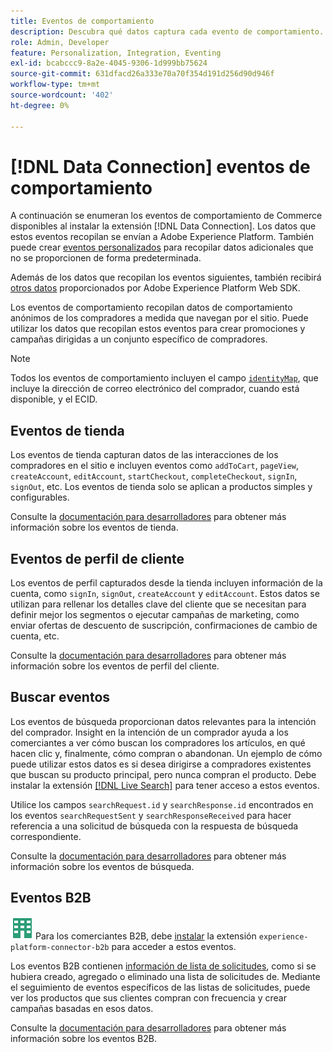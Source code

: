 ```yaml
---
title: Eventos de comportamiento
description: Descubra qué datos captura cada evento de comportamiento.
role: Admin, Developer
feature: Personalization, Integration, Eventing
exl-id: bcabccc9-8a2e-4045-9306-1d999bb75624
source-git-commit: 631dfacd26a333e70a70f354d191d256d90d946f
workflow-type: tm+mt
source-wordcount: '402'
ht-degree: 0%

---
```


# [!DNL Data Connection] eventos de comportamiento

A continuación se enumeran los eventos de comportamiento de Commerce disponibles al instalar la extensión [!DNL Data Connection]. Los datos que estos eventos recopilan se envían a Adobe Experience Platform. También puede crear [eventos personalizados](custom-events.md) para recopilar datos adicionales que no se proporcionen de forma predeterminada.

Además de los datos que recopilan los eventos siguientes, también recibirá [otros datos](https://experienceleague.adobe.com/docs/experience-platform/edge/data-collection/automatic-information.html?lang=es) proporcionados por Adobe Experience Platform Web SDK.

Los eventos de comportamiento recopilan datos de comportamiento anónimos de los compradores a medida que navegan por el sitio. Puede utilizar los datos que recopilan estos eventos para crear promociones y campañas dirigidas a un conjunto específico de compradores.

>[!NOTE]
>
>Todos los eventos de comportamiento incluyen el campo [`identityMap`](https://experienceleague.adobe.com/docs/experience-platform/xdm/field-groups/profile/identitymap.html?lang=es), que incluye la dirección de correo electrónico del comprador, cuando está disponible, y el ECID.

## Eventos de tienda

Los eventos de tienda capturan datos de las interacciones de los compradores en el sitio e incluyen eventos como `addToCart`, `pageView`, `createAccount`, `editAccount`, `startCheckout`, `completeCheckout`, `signIn`, `signOut`, etc. Los eventos de tienda solo se aplican a productos simples y configurables.

Consulte la [documentación para desarrolladores](https://developer.adobe.com/commerce/services/shared-services/storefront-events/#data-connection) para obtener más información sobre los eventos de tienda.

## Eventos de perfil de cliente

Los eventos de perfil capturados desde la tienda incluyen información de la cuenta, como `signIn`, `signOut`, `createAccount` y `editAccount`. Estos datos se utilizan para rellenar los detalles clave del cliente que se necesitan para definir mejor los segmentos o ejecutar campañas de marketing, como enviar ofertas de descuento de suscripción, confirmaciones de cambio de cuenta, etc.

Consulte la [documentación para desarrolladores](https://developer.adobe.com/commerce/services/shared-services/storefront-events/#data-connection) para obtener más información sobre los eventos de perfil del cliente.

## Buscar eventos

Los eventos de búsqueda proporcionan datos relevantes para la intención del comprador. Insight en la intención de un comprador ayuda a los comerciantes a ver cómo buscan los compradores los artículos, en qué hacen clic y, finalmente, cómo compran o abandonan. Un ejemplo de cómo puede utilizar estos datos es si desea dirigirse a compradores existentes que buscan su producto principal, pero nunca compran el producto. Debe instalar la extensión [[!DNL Live Search]](../live-search/install.md) para tener acceso a estos eventos.

Utilice los campos `searchRequest.id` y `searchResponse.id` encontrados en los eventos `searchRequestSent` y `searchResponseReceived` para hacer referencia a una solicitud de búsqueda con la respuesta de búsqueda correspondiente.

Consulte la [documentación para desarrolladores](https://developer.adobe.com/commerce/services/shared-services/storefront-events/#data-connection) para obtener más información sobre los eventos de búsqueda.

## Eventos B2B

![B2B para Adobe Commerce](../assets/b2b.svg) Para los comerciantes B2B, debe [instalar](install.md#install-the-b2b-extension) la extensión `experience-platform-connector-b2b` para acceder a estos eventos.

Los eventos B2B contienen [información de lista de solicitudes](https://experienceleague.adobe.com/docs/commerce-admin/b2b/requisition-lists/requisition-lists.html?lang=es), como si se hubiera creado, agregado o eliminado una lista de solicitudes de. Mediante el seguimiento de eventos específicos de las listas de solicitudes, puede ver los productos que sus clientes compran con frecuencia y crear campañas basadas en esos datos.

Consulte la [documentación para desarrolladores](https://developer.adobe.com/commerce/services/shared-services/storefront-events/#data-connection) para obtener más información sobre los eventos B2B.
